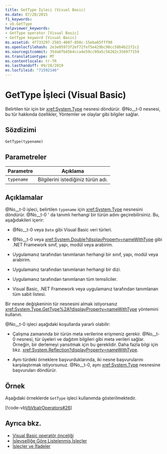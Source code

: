 ```yaml
---
title: GetType İşleci (Visual Basic)
ms.date: 07/20/2015
f1_keywords:
- vb.GetType
helpviewer_keywords:
- GetType operator [Visual Basic]
- GetType keyword [Visual Basic]
ms.assetid: 4f733297-2503-4607-850c-15eba65fff90
ms.openlocfilehash: 2e3e05973f2ef72fef5e429bc98cc58b4b21f2c2
ms.sourcegitcommit: 35da8fb45b4cca4e59cc99a5c56262c356977159
ms.translationtype: MT
ms.contentlocale: tr-TR
ms.lasthandoff: 09/28/2019
ms.locfileid: "71592146"
---
```

# <a name="gettype-operator-visual-basic"></a>GetType İşleci (Visual Basic)
Belirtilen tür için bir <xref:System.Type> nesnesi döndürür. @No__t-0 nesnesi, bu tür hakkında özellikler, Yöntemler ve olaylar gibi bilgiler sağlar.  
  
## <a name="syntax"></a>Sözdizimi  
  
```vb  
GetType(typename)  
```  
  
## <a name="parameters"></a>Parametreler  
  
|Parametre|Açıklama|  
|---|---|  
|`typename`|Bilgilerini istediğiniz türün adı.|  
  
## <a name="remarks"></a>Açıklamalar  
 @No__t-0 işleci, belirtilen `typename` için <xref:System.Type> nesnesini döndürür. @No__t-0 ' da tanımlı herhangi bir türün adını geçirebilirsiniz. Bu, aşağıdakileri içerir:  
  
- @No__t-0 veya `Date` gibi Visual Basic veri türleri.  
  
- @No__t-0 veya <xref:System.Double?displayProperty=nameWithType> gibi .NET Framework sınıf, yapı, modül veya arabirim.  
  
- Uygulamanız tarafından tanımlanan herhangi bir sınıf, yapı, modül veya arabirim.  
  
- Uygulamanız tarafından tanımlanan herhangi bir dizi.  
  
- Uygulamanız tarafından tanımlanan tüm temsilciler.  
  
- Visual Basic, .NET Framework veya uygulamanız tarafından tanımlanan tüm sabit listesi.  
  
 Bir nesne değişkeninin tür nesnesini almak istiyorsanız <xref:System.Type.GetType%2A?displayProperty=nameWithType> yöntemini kullanın.  
  
 @No__t-0 işleci aşağıdaki koşullarda yararlı olabilir:  
  
- Çalışma zamanında bir türün meta verilerine erişmeniz gerekir. @No__t-0 nesnesi, tür üyeleri ve dağıtım bilgileri gibi meta verileri sağlar. Örneğin, bir derlemeyi yansıtmak için bu gereklidir. Daha fazla bilgi için bkz. <xref:System.Reflection?displayProperty=nameWithType>.  
  
- Aynı türdeki örneklere başvurduklarında, iki nesne başvurularını karşılaştırmak istiyorsunuz. @No__t-0, aynı <xref:System.Type> nesnesine başvuruları döndürür.  
  
## <a name="example"></a>Örnek  
 Aşağıdaki örneklerde `GetType` işleci kullanımda gösterilmektedir.  
  
 [!code-vb[VbVbalrOperators#26](~/samples/snippets/visualbasic/VS_Snippets_VBCSharp/VbVbalrOperators/VB/Class1.vb#26)]  
  
## <a name="see-also"></a>Ayrıca bkz.

- [Visual Basic operatör önceliği](../../../visual-basic/language-reference/operators/operator-precedence.md)
- [İşlevselliğe Göre Listelenmiş İşleçler](../../../visual-basic/language-reference/operators/operators-listed-by-functionality.md)
- [İşleçler ve İfadeler](../../../visual-basic/programming-guide/language-features/operators-and-expressions/index.md)
